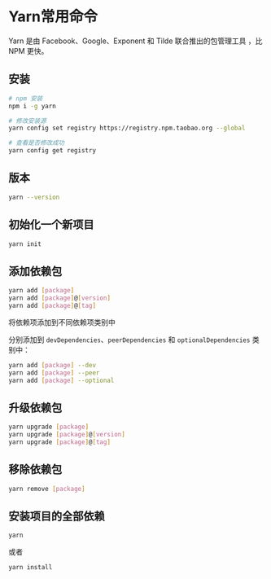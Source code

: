 # Yarn常用命令

Yarn 是由 Facebook、Google、Exponent 和 Tilde 联合推出的包管理工具 ，比 NPM 更快。

## 安装

```bash
# npm 安装
npm i -g yarn

# 修改安装源
yarn config set registry https://registry.npm.taobao.org --global

# 查看是否修改成功
yarn config get registry
```

## 版本

```bash
yarn --version
```

## 初始化一个新项目

```bash
yarn init
```

## 添加依赖包

```bash
yarn add [package]
yarn add [package]@[version]
yarn add [package]@[tag]
```

将依赖项添加到不同依赖项类别中

分别添加到 `devDependencies`、`peerDependencies` 和 `optionalDependencies` 类别中：

```bash
yarn add [package] --dev
yarn add [package] --peer
yarn add [package] --optional
```

## 升级依赖包

```bash
yarn upgrade [package]
yarn upgrade [package]@[version]
yarn upgrade [package]@[tag]
```

## 移除依赖包

```bash
yarn remove [package]
```

## 安装项目的全部依赖

```bash
yarn
```

或者

```bash
yarn install
```
